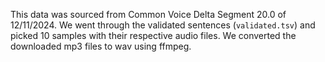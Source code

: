 This data was sourced from Common Voice Delta Segment 20.0 of 12/11/2024. We went through the validated sentences (`validated.tsv`) and picked 10 samples with their respective audio files. We converted the downloaded mp3 files to wav using ffmpeg.
